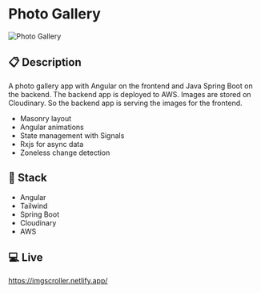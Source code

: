 # Photo Gallery

![](https://res.cloudinary.com/du1qfmeoz/image/upload/v1724149235/Various/clean-browser-mockup_u6bw8a.png "Photo Gallery")

## 📋 Description

A photo gallery app with Angular on the frontend and Java Spring Boot on the backend. The backend app is deployed to AWS.
Images are stored on Cloudinary. So the backend app is serving the images for the frontend.

- Masonry layout
- Angular animations
- State management with Signals
- Rxjs for async data
- Zoneless change detection

## 🥞 Stack

- Angular
- Tailwind
- Spring Boot
- Cloudinary
- AWS

## 💻 Live

https://imgscroller.netlify.app/

